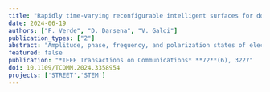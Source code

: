 ```yaml
---
title: "Rapidly time-varying reconfigurable intelligent surfaces for downlink multiuser transmissions"
date: 2024-06-19
authors: ["F. Verde", "D. Darsena", "V. Galdi"]
publication_types: ["2"]
abstract: "Amplitude, phase, frequency, and polarization states of electromagnetic (EM) waves can be dynamically manipulated by means of artiﬁcially engineered planar materials, composed of sub-wavelength meta-atoms, which are typically referred to as metasurfaces. In wireless communications, metasurfaces can be conﬁgured to judiciously modify the EM propagation environment in such a way to achieve different network objectives in a digitally programmable way. In such a context, metasurfaces are typically referred to as reconﬁgurable intelligent surfaces (RISs). Until now, researchers in wireless communications have mainly focused their attention on slowly time-varying designs of RISs, where the spatial-phase gradient across the RIS is varied at the rate equal to the inverse of the channel coherence time. Additional degrees of freedom for controlling EM waves can be gained by applying a time modulation to the reﬂection response of RISs during the channel coherence time interval, thereby attaining rapidly time-varying RISs. In this paper, we develop a general framework where a downlink multiuser transmission over single-input single-output slow fading channels is assisted by a digitally controlled rapidly time-varying RIS. We show that reconﬁguring the RIS at a rate greater than the inverse of the channel coherence time might be beneﬁcial from a communication perspective depending on the considered network utility function and the available channel state information at the transmitter (CSIT). The conclusions of our analysis in terms of system design guidelines are as follows: (i) if the network utility function is the sum-rate time-averaged network capacity, without any constraint on fair resource allocation, and full CSIT is available, it is unnecessary to change the electronic properties of the RIS within the channel coherence time interval; (ii) if partial CSIT is assumed only, a rapidly time-varying randomized RIS allows to achieve a suitable balance between sum-rate timeaveraged capacity and user fairness, especially for a sufﬁciently large number of users; (iii) regardless of the available amount of CSIT, the design of rapid temporal variations across the RIS is instrumental for developing scheduling algorithms aimed at maximizing the network capacity subject to fairness constraints."
featured: false
publication: "*IEEE Transactions on Communications* **72**(6), 3227"
doi: 10.1109/TCOMM.2024.3358954
projects: ['STREET','STEM']
---
```

